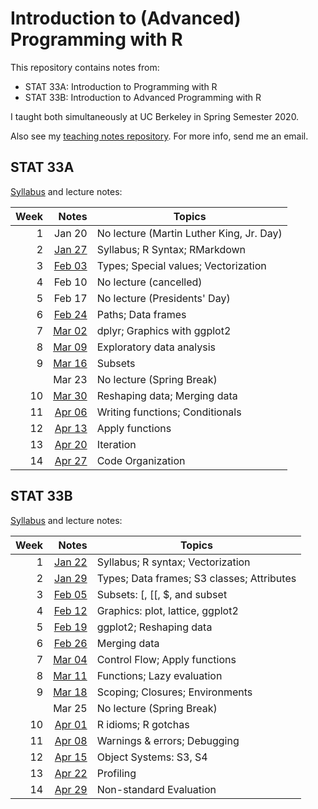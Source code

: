 # Introduction to (Advanced) Programming with R

This repository contains notes from:

* STAT 33A: Introduction to Programming with R
* STAT 33B: Introduction to Advanced Programming with R

I taught both simultaneously at UC Berkeley in Spring Semester 2020.

Also see my [teaching notes repository][notes]. For more info, send me an
email.

[notes]: https://github.com/nick-ulle/teaching-notes

## STAT 33A

[Syllabus](stat33a/syllabus.pdf) and lecture notes:

| Week | Notes                            | Topics
| ---: | -------------------------------: | ------
| 1    | Jan 20                           | No lecture (Martin Luther King, Jr. Day)
| 2    | [Jan 27](stat33a/lecture/01.27/) | Syllabus; R Syntax; RMarkdown
| 3    | [Feb 03](stat33a/lecture/02.03/) | Types; Special values; Vectorization
| 4    | Feb 10                           | No lecture (cancelled)
| 5    | Feb 17                           | No lecture (Presidents' Day)
| 6    | [Feb 24](stat33a/lecture/02.24/) | Paths; Data frames
| 7    | [Mar 02](stat33a/lecture/03.02/) | dplyr; Graphics with ggplot2
| 8    | [Mar 09](stat33a/lecture/03.09/) | Exploratory data analysis
| 9    | [Mar 16](stat33a/lecture/03.16/) | Subsets
|      | Mar 23                           | No lecture (Spring Break)
| 10   | [Mar 30](stat33a/lecture/03.30/) | Reshaping data; Merging data
| 11   | [Apr 06](stat33a/lecture/04.06/) | Writing functions; Conditionals
| 12   | [Apr 13](stat33a/lecture/04.13/) | Apply functions
| 13   | [Apr 20](stat33a/lecture/04.20/) | Iteration
| 14   | [Apr 27](stat33a/lecture/04.27/) | Code Organization

## STAT 33B

[Syllabus](stat33b/syllabus.pdf) and lecture notes:

| Week | Notes                            | Topics
| ---: | -------------------------------: | ------
| 1    | [Jan 22](stat33b/lecture/01.22/) | Syllabus; R syntax; Vectorization
| 2    | [Jan 29](stat33b/lecture/01.29/) | Types; Data frames; S3 classes; Attributes
| 3    | [Feb 05](stat33b/lecture/02.05/) | Subsets: [, [[, $, and subset
| 4    | [Feb 12](stat33b/lecture/02.12/) | Graphics: plot, lattice, ggplot2
| 5    | [Feb 19](stat33b/lecture/02.19/) | ggplot2; Reshaping data
| 6    | [Feb 26](stat33b/lecture/02.26/) | Merging data
| 7    | [Mar 04](stat33b/lecture/03.04/) | Control Flow; Apply functions
| 8    | [Mar 11](stat33b/lecture/03.11/) | Functions; Lazy evaluation
| 9    | [Mar 18](stat33b/lecture/03.18/) | Scoping; Closures; Environments
|      | Mar 25                           | No lecture (Spring Break)
| 10   | [Apr 01](stat33b/lecture/04.01/) | R idioms; R gotchas
| 11   | [Apr 08](stat33b/lecture/04.08/) | Warnings & errors; Debugging
| 12   | [Apr 15](stat33b/lecture/04.15/) | Object Systems: S3, S4
| 13   | [Apr 22](stat33b/lecture/04.22/) | Profiling
| 14   | [Apr 29](stat33b/lecture/04.29/) | Non-standard Evaluation
